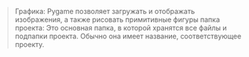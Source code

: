 
>Графика: Pygame позволяет загружать и отображать изображения, а также рисовать примитивные фигуры
>папка проекта: Это основная папка, в которой хранятся все файлы и подпапки проекта. Обычно она имеет название, соответствующее проекту.